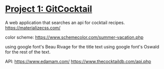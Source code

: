# [**Project 1: GitCocktail**](https://gretchesketch.github.io/project1_Cocktail-Recipe/)

A web application that searches an api for cocktail recipes.
https://materializecss.com/

color scheme: https://www.schemecolor.com/summer-vacation.php

using google font's Beau Rivage for the title text
using google font's Oswald for the rest of the text.

API:
https://www.edamam.com/
https://www.thecocktaildb.com/api.php

